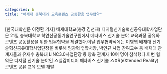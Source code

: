 ```yaml
---
categories: b
title: "배재대 충북대와 교육콘텐츠 공동활용 업무협약"
---
```

[한국대학신문 이정환 기자] 배재대학교(총장 김선재) 디지털신기술혁신공유대학사업단은 21일 충북대학교 학연산공동기술연구원에서 메타버스 신기술 분야 교육과정 공유와 콘텐츠 공동활용을 위한 업무협약을 체결했다.이날 업무협약식에는 이병엽 배재대 신기술혁신공유대학사업단장을 비롯해 임광혁 입학처장, 박인규 사업 참여교수 등 배재대 관계자들과 유재수 충북대 LINC3.0사업단장 등 양측 관계자 10여 명이 참석했다.이번 협약은 디지털 신기술 분야인 △실감미디어 메타버스 신기술 △XR(eXtended Reality)콘텐츠 공유 교육 모델 개발